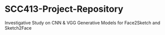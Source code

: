 # SCC413-Project-Repository
Investigative Study on CNN & VGG Generative Models for Face2Sketch and Sketch2Face
